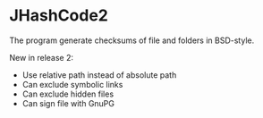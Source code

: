 # JHashCode2

The program generate checksums of file and folders in BSD-style.

New in release 2:
- Use relative path instead of absolute path
- Can exclude symbolic links
- Can exclude hidden files
- Can sign file with GnuPG
